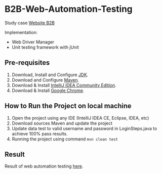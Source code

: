# B2B-Web-Automation-Testing
Study case [Website B2B](https://ralali.com/)

Implementation:
- Web Driver Manager
- Unit testing framework with jUnit 

## Pre-requisites
1. Download, Install and Configure [JDK](https://www.oracle.com/id/java/technologies/javase/jdk11-archive-downloads.html).
2. Download and Configure [Maven](https://maven.apache.org/download.cgi).
3. Download & Install [IntelliJ IDEA Community Edition](https://www.jetbrains.com/idea/download).
4. Download & Install [Google Chrome](https://www.google.com/chrome).

## How to Run the Project on local machine
1. Open the project using any IDE (IntelliJ IDEA CE, Eclipse, IDEA, etc)
2. Download sources Maven and update the project
3. Update data test to valid username and password in LoginSteps.java to achieve 100% pass results.
3. Running the project using command `mvn clean test`
  
## Result
Result of web automation testing [here](https://sucinm.github.io/B2B-Web-Automation-Testing/report/cucumber-html-reports/feature-overview.html).

